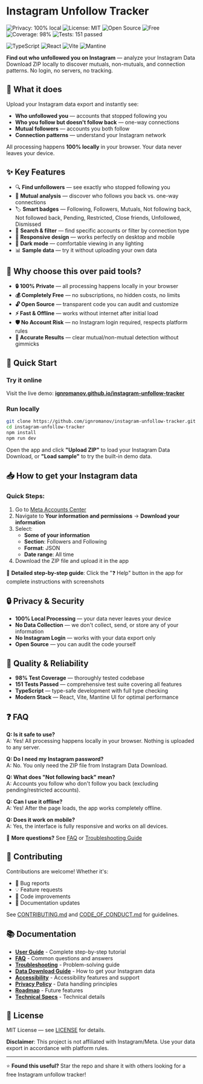 # Instagram Unfollow Tracker

![Privacy: 100% local](https://img.shields.io/badge/Privacy-100%25%20local-success)
![License: MIT](https://img.shields.io/badge/License-MIT-blue)
![Open Source](https://img.shields.io/badge/Open%20Source-Yes-informational)
![Free](https://img.shields.io/badge/Free-Forever-green)
![Coverage: 98%](https://img.shields.io/badge/Coverage-98%25-brightgreen)
![Tests: 151 passed](https://img.shields.io/badge/Tests-151%20passed-success)

![TypeScript](https://img.shields.io/badge/TypeScript-007ACC?logo=typescript&logoColor=white)
![React](https://img.shields.io/badge/React-20232A?logo=react&logoColor=61DAFB)
![Vite](https://img.shields.io/badge/Vite-646CFF?logo=vite&logoColor=white)
![Mantine](https://img.shields.io/badge/Mantine-339AF0?logo=mantine&logoColor=white)

**Find out who unfollowed you on Instagram** — analyze your Instagram Data Download ZIP locally to discover mutuals, non-mutuals, and connection patterns. No login, no servers, no tracking.

## 🎯 What it does

Upload your Instagram data export and instantly see:
- **Who unfollowed you** — accounts that stopped following you
- **Who you follow but doesn't follow back** — one-way connections
- **Mutual followers** — accounts you both follow
- **Connection patterns** — understand your Instagram network

All processing happens **100% locally** in your browser. Your data never leaves your device.

## ✨ Key Features

- 🔍 **Find unfollowers** — see exactly who stopped following you
- 🔄 **Mutual analysis** — discover who follows you back vs. one-way connections  
- 🏷️ **Smart badges** — Following, Followers, Mutuals, Not following back, Not followed back, Pending, Restricted, Close friends, Unfollowed, Dismissed
- 🔎 **Search & filter** — find specific accounts or filter by connection type
- 📱 **Responsive design** — works perfectly on desktop and mobile
- 🌙 **Dark mode** — comfortable viewing in any lighting
- 📊 **Sample data** — try it without uploading your own data

## 🚀 Why choose this over paid tools?

- **🔒 100% Private** — all processing happens locally in your browser
- **💰 Completely Free** — no subscriptions, no hidden costs, no limits
- **🔓 Open Source** — transparent code you can audit and customize
- **⚡ Fast & Offline** — works without internet after initial load
- **🛡️ No Account Risk** — no Instagram login required, respects platform rules
- **🎯 Accurate Results** — clear mutual/non-mutual detection without gimmicks

## 🚀 Quick Start

### Try it online
Visit the live demo: **[ignromanov.github.io/instagram-unfollow-tracker](https://ignromanov.github.io/instagram-unfollow-tracker)**

### Run locally
```bash
git clone https://github.com/ignromanov/instagram-unfollow-tracker.git
cd instagram-unfollow-tracker
npm install
npm run dev
```

Open the app and click **"Upload ZIP"** to load your Instagram Data Download, or **"Load sample"** to try the built-in demo data.

## 📥 How to get your Instagram data

### Quick Steps:
1. Go to [Meta Accounts Center](https://accountscenter.instagram.com/)
2. Navigate to **Your information and permissions** → **Download your information**
3. Select:
   - **Some of your information**
   - **Section**: Followers and Following
   - **Format**: JSON
   - **Date range**: All time
4. Download the ZIP file and upload it in the app

📖 **Detailed step-by-step guide**: Click the "❓ Help" button in the app for complete instructions with screenshots

## 🔒 Privacy & Security

- **100% Local Processing** — your data never leaves your device
- **No Data Collection** — we don't collect, send, or store any of your information
- **No Instagram Login** — works with your data export only
- **Open Source** — you can audit the code yourself

## 🧪 Quality & Reliability

- **98% Test Coverage** — thoroughly tested codebase
- **151 Tests Passed** — comprehensive test suite covering all features
- **TypeScript** — type-safe development with full type checking
- **Modern Stack** — React, Vite, Mantine UI for optimal performance

## ❓ FAQ

**Q: Is it safe to use?**  
A: Yes! All processing happens locally in your browser. Nothing is uploaded to any server.

**Q: Do I need my Instagram password?**  
A: No. You only need the ZIP file from Instagram Data Download.

**Q: What does "Not following back" mean?**  
A: Accounts you follow who don't follow you back (excluding pending/restricted accounts).

**Q: Can I use it offline?**  
A: Yes! After the page loads, the app works completely offline.

**Q: Does it work on mobile?**  
A: Yes, the interface is fully responsive and works on all devices.

📖 **More questions?** See [FAQ](docs/faq.md) or [Troubleshooting Guide](docs/troubleshooting.md)

## 🤝 Contributing

Contributions are welcome! Whether it's:
- 🐛 Bug reports
- 💡 Feature requests  
- 🔧 Code improvements
- 📖 Documentation updates

See [CONTRIBUTING.md](CONTRIBUTING.md) and [CODE_OF_CONDUCT.md](CODE_OF_CONDUCT.md) for guidelines.

## 📚 Documentation

- **[User Guide](docs/user-guide.md)** - Complete step-by-step tutorial
- **[FAQ](docs/faq.md)** - Common questions and answers  
- **[Troubleshooting](docs/troubleshooting.md)** - Problem-solving guide
- **[Data Download Guide](docs/instagram-export.md)** - How to get your Instagram data
- **[Accessibility](docs/accessibility.md)** - Accessibility features and support
- **[Privacy Policy](docs/privacy.md)** - Data handling principles
- **[Roadmap](docs/roadmap.md)** - Future features
- **[Technical Specs](docs/tech-spec.md)** - Technical details

## 📄 License

MIT License — see [LICENSE](LICENSE) for details.

**Disclaimer**: This project is not affiliated with Instagram/Meta. Use your data export in accordance with platform rules.

---

⭐ **Found this useful?** Star the repo and share it with others looking for a free Instagram unfollow tracker!
